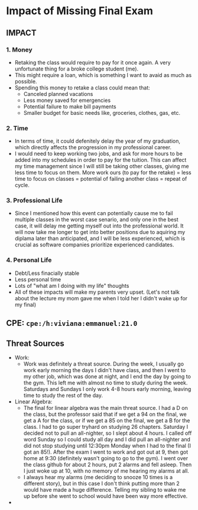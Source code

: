#	Impact of Missing Final Exam


##	**IMPACT**
### 1. Money
* Retaking the class would require to pay for it once again. A very unfortunate thing for a broke college student (me).
* This might require a loan, which is something I want to avaid as much as possible.
* Spending this money to retake a class could mean that:
	* Canceled planned vacations
	* Less money saved for emergencies
	* Potential failure to make bill payments 
	* Smaller budget for basic needs like, groceries, clothes, gas, etc.

### 2. Time
* In terms of time, it could defenitely delay the year of my graduation, which directly affects the progression in my professional career.
* I would need to keep working two jobs, and ask for more hours to be added into my schedules in order to pay for the tuition. This can affect my time management since I will still be taking other classes, giving me less time to focus on them. More work ours (to pay for the retake) = less time to focus on classes = potential of failing another class = repeat of cycle.

### 3. Professional Life
* Since I mentioned how this event can potentially cause me to fail multiple classes in the worst case senario,
and only one in the best case, it will delay me getting myself out into the professional world. 
It will now take me longer to get into better positions due to aquiring my diplama later than anticipated, 
and I will be less experienced, which is crucial as software companies prioritize experienced candidates.

### 4. Personal Life
* Debt/Less finacially stable
* Less personal time 
* Lots of "what am I doing with my life" thoughts
* All of these impacts will make my parents very upset. (Let's not talk about the lecture my mom gave me
when I told her I didn't wake up for my final)


## **CPE**: `cpe:/h:viviana:emmanuel:21.0`


## **Threat Sources**
* Work:
	* Work was definitely a threat source. During the week, I usually go work early morning the days
	I didn't have class, and then I went to my other job, which was done at night, and I end the day
	by going to the gym. This left me with almost no time to study during the week.
	Saturdays and Sundays I only work 4-8 hours early morning, leaving time to study the rest of the day.
* Linear Algebra:
	* The final for linear algebra was the main threat source. I had a D on the class, but the professor
	said that if we get a 94 on the final, we get a A for the class, or if we get a 85 on the final,
	we get a B for the class. I had to go super tryhard on studying 26 chapters. Saturday I 
	decided not to pull an all-nighter, so I slept about 4 hours. I called off word Sunday 
	so I could study all day and I did pull an all-nighter and did not stop studying until
	12:30pm Monday when I had to the final (I got an 85!). After the exam I went to work
	and got out at 9, then got home at 9:30 (definitely wasn't going to go to the gym).
	I went over the class github for about 2 hours, put 2 alarms and fell asleep. Then I just
	woke up at 10, with no memory of me hearing my alarms at all.
	* I always hear my alarms (me deciding to snooze 10 times is a different story), but in this case
	 I don't think putting more than 2 would have made a huge difference. Telling my sibling to wake me
	up before she went to school would have been way more effective.
* 

